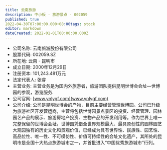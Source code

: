 ```yaml
---
title: 云南旅游
description: 中小板 - 旅游景点 - 002059
published: true
2022-04-30T07:00:00.000+08:00tags: stock
editor: markdown
dateCreated: 2022-01-01T00:00:00.000Z
---
```


- 公司名称: 云南旅游股份有限公司
- 股票代码: 002059.SZ
- 所在地: 云南 - 昆明市
- 成立日期: 2000年12月29日
- 注册资本: 101,243.481万元
- 法定代表人: 张睿
- 主营业务: 主营业务是为国内外旅游者，旅游团队提供昆明世博会会址—世博园的参观，游览服务.
- 公司官网: [www.ynlygf.com](www.ynlygf.com)
- 公司介绍: 公司是昆明世博会的产物，目前主要经营管理世博园。公司已升级为旅游社区开发营运商，主营将包括世博园景点景区的投资、经营管理、园林园艺产品的展示、旅游房地产投资、生物产品的开发利用等。作为世界上唯一完整保留的世博会会址，世博园凭借全世界规模最大、最具原创性的园林园艺大观园独有的历史文化和景观价值，已经成为具有世界性、民族性、园艺性、高品位性、唯一性、不可模仿性、价值可持续性的会址文化遗产，其所处的昆明市是全国十大热点旅游城市之一，并首批进入“中国优秀旅游城市”行列。


